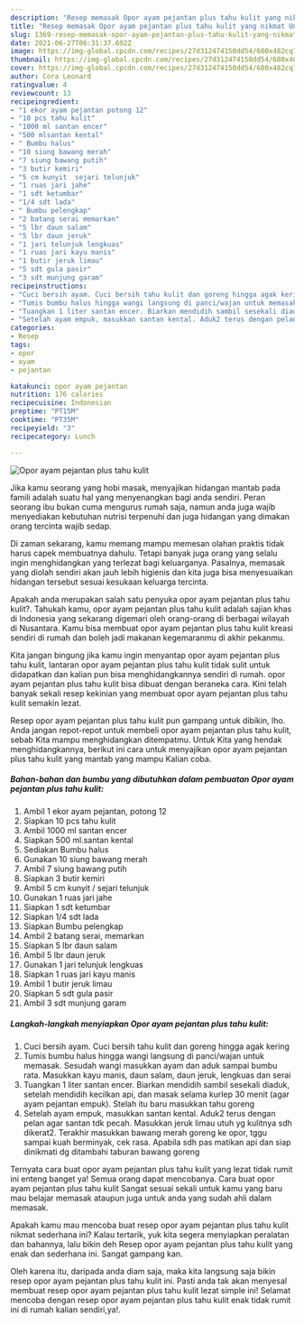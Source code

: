 ```yaml
---
description: "Resep memasak Opor ayam pejantan plus tahu kulit yang nikmat Untuk Jualan"
title: "Resep memasak Opor ayam pejantan plus tahu kulit yang nikmat Untuk Jualan"
slug: 1369-resep-memasak-opor-ayam-pejantan-plus-tahu-kulit-yang-nikmat-untuk-jualan
date: 2021-06-27T06:31:37.692Z
image: https://img-global.cpcdn.com/recipes/27d312474150dd54/680x482cq70/opor-ayam-pejantan-plus-tahu-kulit-foto-resep-utama.jpg
thumbnail: https://img-global.cpcdn.com/recipes/27d312474150dd54/680x482cq70/opor-ayam-pejantan-plus-tahu-kulit-foto-resep-utama.jpg
cover: https://img-global.cpcdn.com/recipes/27d312474150dd54/680x482cq70/opor-ayam-pejantan-plus-tahu-kulit-foto-resep-utama.jpg
author: Cora Leonard
ratingvalue: 4
reviewcount: 13
recipeingredient:
- "1 ekor ayam pejantan potong 12"
- "10 pcs tahu kulit"
- "1000 ml santan encer"
- "500 mlsantan kental"
- " Bumbu halus"
- "10 siung bawang merah"
- "7 siung bawang putih"
- "3 butir kemiri"
- "5 cm kunyit  sejari telunjuk"
- "1 ruas jari jahe"
- "1 sdt ketumbar"
- "1/4 sdt lada"
- " Bumbu pelengkap"
- "2 batang serai memarkan"
- "5 lbr daun salam"
- "5 lbr daun jeruk"
- "1 jari telunjuk lengkuas"
- "1 ruas jari kayu manis"
- "1 butir jeruk limau"
- "5 sdt gula pasir"
- "3 sdt munjung garam"
recipeinstructions:
- "Cuci bersih ayam. Cuci bersih tahu kulit dan goreng hingga agak kering"
- "Tumis bumbu halus hingga wangi langsung di panci/wajan untuk memasak. Sesudah wangi masukkan ayam dan aduk sampai bumbu rata. Masukkan kayu manis, daun salam, daun jeruk, lengkuas dan serai"
- "Tuangkan 1 liter santan encer. Biarkan mendidih sambil sesekali diaduk, setelah mendidih kecilkan api, dan masak selama kurlep 30 menit (agar ayam pejantan empuk). Stelah itu baru masukkan tahu goreng"
- "Setelah ayam empuk, masukkan santan kental. Aduk2 terus dengan pelan agar santan tdk pecah. Masukkan jeruk limau utuh yg kulitnya sdh dikerat2. Terakhir masukkan bawang merah goreng ke opor, tggu sampai kuah berminyak, cek rasa. Apabila sdh pas matikan api dan siap dinikmati dg ditambahi taburan bawang goreng"
categories:
- Resep
tags:
- opor
- ayam
- pejantan

katakunci: opor ayam pejantan 
nutrition: 176 calories
recipecuisine: Indonesian
preptime: "PT15M"
cooktime: "PT35M"
recipeyield: "3"
recipecategory: Lunch

---
```



![Opor ayam pejantan plus tahu kulit](https://img-global.cpcdn.com/recipes/27d312474150dd54/680x482cq70/opor-ayam-pejantan-plus-tahu-kulit-foto-resep-utama.jpg)

Jika kamu seorang yang hobi masak, menyajikan hidangan mantab pada famili adalah suatu hal yang menyenangkan bagi anda sendiri. Peran seorang ibu bukan cuma mengurus rumah saja, namun anda juga wajib menyediakan kebutuhan nutrisi terpenuhi dan juga hidangan yang dimakan orang tercinta wajib sedap.

Di zaman  sekarang, kamu memang mampu memesan olahan praktis tidak harus capek membuatnya dahulu. Tetapi banyak juga orang yang selalu ingin menghidangkan yang terlezat bagi keluarganya. Pasalnya, memasak yang diolah sendiri akan jauh lebih higienis dan kita juga bisa menyesuaikan hidangan tersebut sesuai kesukaan keluarga tercinta. 



Apakah anda merupakan salah satu penyuka opor ayam pejantan plus tahu kulit?. Tahukah kamu, opor ayam pejantan plus tahu kulit adalah sajian khas di Indonesia yang sekarang digemari oleh orang-orang di berbagai wilayah di Nusantara. Kamu bisa membuat opor ayam pejantan plus tahu kulit kreasi sendiri di rumah dan boleh jadi makanan kegemaranmu di akhir pekanmu.

Kita jangan bingung jika kamu ingin menyantap opor ayam pejantan plus tahu kulit, lantaran opor ayam pejantan plus tahu kulit tidak sulit untuk didapatkan dan kalian pun bisa menghidangkannya sendiri di rumah. opor ayam pejantan plus tahu kulit bisa dibuat dengan beraneka cara. Kini telah banyak sekali resep kekinian yang membuat opor ayam pejantan plus tahu kulit semakin lezat.

Resep opor ayam pejantan plus tahu kulit pun gampang untuk dibikin, lho. Anda jangan repot-repot untuk membeli opor ayam pejantan plus tahu kulit, sebab Kita mampu menghidangkan ditempatmu. Untuk Kita yang hendak menghidangkannya, berikut ini cara untuk menyajikan opor ayam pejantan plus tahu kulit yang mantab yang mampu Kalian coba.

<!--inarticleads1-->

##### Bahan-bahan dan bumbu yang dibutuhkan dalam pembuatan Opor ayam pejantan plus tahu kulit:

1. Ambil 1 ekor ayam pejantan, potong 12
1. Siapkan 10 pcs tahu kulit
1. Ambil 1000 ml santan encer
1. Siapkan 500 ml.santan kental
1. Sediakan  Bumbu halus
1. Gunakan 10 siung bawang merah
1. Ambil 7 siung bawang putih
1. Siapkan 3 butir kemiri
1. Ambil 5 cm kunyit / sejari telunjuk
1. Gunakan 1 ruas jari jahe
1. Siapkan 1 sdt ketumbar
1. Siapkan 1/4 sdt lada
1. Siapkan  Bumbu pelengkap
1. Ambil 2 batang serai, memarkan
1. Siapkan 5 lbr daun salam
1. Ambil 5 lbr daun jeruk
1. Gunakan 1 jari telunjuk lengkuas
1. Siapkan 1 ruas jari kayu manis
1. Ambil 1 butir jeruk limau
1. Siapkan 5 sdt gula pasir
1. Ambil 3 sdt munjung garam




<!--inarticleads2-->

##### Langkah-langkah menyiapkan Opor ayam pejantan plus tahu kulit:

1. Cuci bersih ayam. Cuci bersih tahu kulit dan goreng hingga agak kering
1. Tumis bumbu halus hingga wangi langsung di panci/wajan untuk memasak. Sesudah wangi masukkan ayam dan aduk sampai bumbu rata. Masukkan kayu manis, daun salam, daun jeruk, lengkuas dan serai
1. Tuangkan 1 liter santan encer. Biarkan mendidih sambil sesekali diaduk, setelah mendidih kecilkan api, dan masak selama kurlep 30 menit (agar ayam pejantan empuk). Stelah itu baru masukkan tahu goreng
1. Setelah ayam empuk, masukkan santan kental. Aduk2 terus dengan pelan agar santan tdk pecah. Masukkan jeruk limau utuh yg kulitnya sdh dikerat2. Terakhir masukkan bawang merah goreng ke opor, tggu sampai kuah berminyak, cek rasa. Apabila sdh pas matikan api dan siap dinikmati dg ditambahi taburan bawang goreng




Ternyata cara buat opor ayam pejantan plus tahu kulit yang lezat tidak rumit ini enteng banget ya! Semua orang dapat mencobanya. Cara buat opor ayam pejantan plus tahu kulit Sangat sesuai sekali untuk kamu yang baru mau belajar memasak ataupun juga untuk anda yang sudah ahli dalam memasak.

Apakah kamu mau mencoba buat resep opor ayam pejantan plus tahu kulit nikmat sederhana ini? Kalau tertarik, yuk kita segera menyiapkan peralatan dan bahannya, lalu bikin deh Resep opor ayam pejantan plus tahu kulit yang enak dan sederhana ini. Sangat gampang kan. 

Oleh karena itu, daripada anda diam saja, maka kita langsung saja bikin resep opor ayam pejantan plus tahu kulit ini. Pasti anda tak akan menyesal membuat resep opor ayam pejantan plus tahu kulit lezat simple ini! Selamat mencoba dengan resep opor ayam pejantan plus tahu kulit enak tidak rumit ini di rumah kalian sendiri,ya!.

